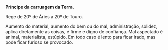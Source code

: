 **Príncipe da carruagem da Terra.**

  

Rege de 20º de Áries a 20º de Touro.

  

Aumento do material, aumento do bem ou do mal, administração, solidez, aplica
diretamente as coisas, é firme e digno de confiança. Mal aspectado é animal,
materialista, estúpido. Em todo caso é lento para ficar irado, mas pode ficar
furioso se provocado.

